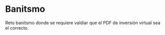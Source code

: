 # Banitsmo

Reto banitsmo donde se requiere valdiar que el PDF de inversión virtual sea el correcto.
